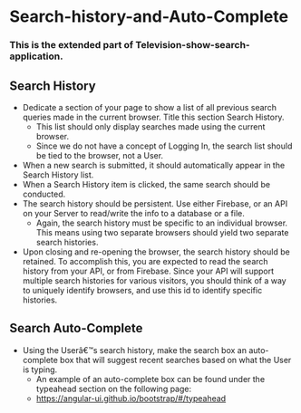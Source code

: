 # Search-history-and-Auto-Complete

### This is the extended part of Television-show-search-application.

## Search History

- Dedicate a section of your page to show a list of all previous search queries made in the current browser. Title this section Search History.
  - This list should only display searches made using the current browser.
  - Since we do not have a concept of Logging In, the search list should be tied to the browser, not a User.
- When a new search is submitted, it should automatically appear in the Search History list.
- When a Search History item is clicked, the same search should be conducted.
- The search history should be persistent. Use either Firebase, or an API on your Server to read/write the info to a database or a file.
  - Again, the search history must be specific to an individual browser. This means using two separate browsers should yield two separate search histories.
- Upon closing and re-opening the browser, the search history should be retained. To accomplish this, you are expected to read the search history from your API, or from Firebase. Since your API will support multiple search histories for various visitors, you should think of a way to uniquely identify browsers, and use this id to identify specific histories.

## Search Auto-Complete

- Using the Userâ€™s search history, make the search box an auto-complete box that will suggest recent searches based on what the User is typing.
  - An example of an auto-complete box can be found under the typeahead section on the following page:
  - https://angular-ui.github.io/bootstrap/#/typeahead
